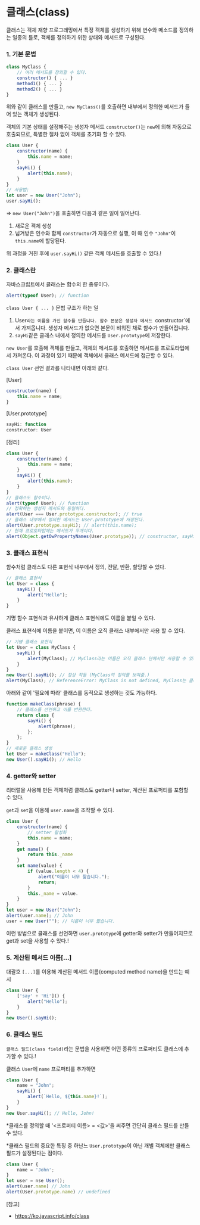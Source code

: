 # 클래스(class)

클래스는 객체 재향 프로그래밍에서 특정 객체를 생성하기 위해 변수와 메소드를 정의하는 일종의 틀로, 객체를 정의하기 위한 상태와 메서드로 구성된다.



### 1. 기본 문법

```javascript
class MyClass {
	// 여러 메서드를 정의할 수 있다.
	constructor() { ... }
	method1() { ... }
	method2() { ... }
}
```

위와 같이 클래스를 만들고, `new MyClass()`를 호출하면 내부에서 정의한 메서드가 들어 있는 객체가 생성된다.

객체의 기본 상태를 설정해주는 생성자 메서드 `constructor()`는 `new`에 의해 자동으로 호출되므로, 특별한 절차 없이 객체를 초기화 할 수 있다.

```javascript
class User {
    constructor(name) {
        this.name = name;
    }
    sayHi() {
        alert(this.name);
    }
}
// 사용법;
let user = new User("John");
user.sayHi();
```

=> `new User("John")`을 호출하면 다음과 같은 일이 일어난다.

1. 새로운 객체 생성
2. 넘겨방은 인수와 함께 `constructor`가 자동으로 실행, 이 때 인수 `"John"`이 `this.name`에 할당된다.

위 과정을 거친 후에 `user.sayHi()` 같은 객체 메서드를 호출할 수 있다.!



### 2. 클래스란

자바스크립트에서 클래스는 함수의 한 종류이다.

```javascript
alert(typeof User); // function 
```

`class User { ... }` 문법 구조가 하는 일

1. User`라는 이름을 가진 함수를 만듭니다. 함수 본문은 생성자 메서드 `constructor`에서 가져옵니다. 생성자 메서드가 없으면 본문이 비워진 채로 함수가 만들어집니다.
2. `sayHi`같은 클래스 내에서 정의한 메서드를 `User.prototype`에 저장한다.



`new User`를 호출해 객체를 만들고, 객체의 메서드를 호출하면 메서드를 프로토타입에서 가져온다. 이 과정이 있기 때문에 객체에서 클래스 메서드에 접근할 수 있다. 

`class User` 선언 결과를 나타내면 아래와 같다.

[User] 

```javascript
constructor(name) {
    this.name = name;
}
```

[User.prototype]

```javascript
sayHi: function
constructor: User
```

[정리]

```javascript
class User {
    constructor(name) {
        this.name = name;
    }
    sayHi() {
        alert(this.name);
    }
}
// 클래스도 함수이다.
alert(typeof User); // function
// 정확히는 생성자 메서드와 동일하다.
alert(User === User.prototype.constructor); // true
// 클래스 내부에서 정의한 메서드는 User.prototype에 저장된다.
alert(User.prototype.sayHi); // alert(this.name);
// 현재 프로토타입에는 메서드가 두개이다.
alert(Object.getOwPropertyNames(User.prototype)); // constructor, sayHi
```



### 3. 클래스 표현식

함수처럼 클래스도 다른 표현식 내부에서 정의, 전달, 반환, 할당할 수 있다. 

```javascript
// 클래스 표현식
let User = class {
    sayHi() {
        alert("Hello");
    }
}
```

기명 함수 표현식과 유사하게 클래스 표현식에도 이름을 붙일 수 있다.

클래스 표현식에 이름을 붙이면, 이 이름은 오직 클래스 내부에서만 사용 할 수 있다.

```javascript
// 기명 클래스 표현식
let User = class MyClass {
    sayHi() {
        alert(MyClass); // MyClass라는 이름은 오직 클래스 안에서만 사용할 수 있다.!
    }
}
new User().sayHi(); // 정상 작동 (MyClass의 정의를 보여줌.)
alert(MyClass); // ReferenceError: MyClass is not defined, MyClass는 클래스 밖에서 사용할 수 없다.!
```

아래와 같이 '필요에 따라' 클래스를 동적으로 생성하는 것도 가능하다.

```javascript
function makeClass(phrase) {
    // 클래스를 선언하고 이를 반환한다.
    return class {
        sayHi() {
            alert(phrase);
        };
    };
}
// 새로운 클래스 생성
let User = makeClass("Hello");
new User().sayHi(); // Hello
```



### 4. getter와 setter

리터럴을 사용해 만든 객체처럼 클래스도 getter나 setter, 계산된 프로퍼티를 포함할 수 있다.

`get`과 `set`을 이용해 `user.name`을 조작할 수 있다.

```javascript
class User {
    constructor(name) {
        // setter 활성화
        this.name = name;
    }
    get name() {
        return this._name
    }
    set name(value) {
        if (value.length < 4) {
            alert("이름이 너무 짧습니다.");
            return;
        }
        this._name = value.
    }
}
let user = new User("John");
alert(user.name); // John
user = new User(""); // 이름이 너무 짧습니다.
```

이런 방법으로 클래스를 선언하면 `user.prototype`에 getter와 setter가 만들어지므로 get과 set을 사용할 수 있다.!



### 5. 계산된 메서드 이름[...]

대괄호 `[...]`를 이용해 계산된 메서드 이름(computed method name)을 만드는 예시

```javascript
class User {
    ['say' + 'Hi']() {
        alert("Hello");
    }
}
new User().sayHi();
```



### 6. 클래스 필드

`클래스 필드(class field)`라는 문법을 사용하면 어떤 종류의 프로퍼티도 클래스에 추가할 수 있다.!

클래스 `User`에 `name` 프로퍼티를 추가하면

```javascript
class User {
    name = "John";
	sayHi() {
        alert(`Hello, ${this.name}!`);
    }
}
new User.sayHi(); // Hello, John!
```

*클래스를 정의할 때 '<프로퍼티 이름> = <값>'을 써주면 간단히 클래스 필드를 만들 수 있다.

*클래스 필드의 중요한 특징 중 하난느 `User.prototype`이 아닌 개별 객체에만 클래스 필드가 설정된다는 점이다.

```javascript
class User {
    name = 'John';
}
let user = nse User();
alert(user.name) // John
alert(User.prototype.name) // undefined
```



[참고]

- https://ko.javascript.info/class